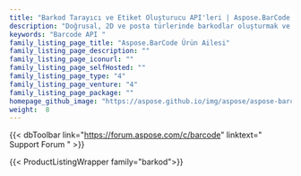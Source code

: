 ```yaml
---
title: "Barkod Tarayıcı ve Etiket Oluşturucu API'leri | Aspose.BarCode Ürün Ailesi"
description: "Doğrusal, 2D ve posta türlerinde barkodlar oluşturmak ve okumak için .NET, Java, C++, Android ve PHP kitaplıklarını indirin. Aile ayrıca, barkod özellikleri eklemek için Raporlama Hizmetleri uzantısını, SharePoint çözümünü ve JasperReports dışa aktarıcısını içerir."
keywords: "Barcode API "
family_listing_page_title: "Aspose.BarCode Ürün Ailesi"
family_listing_page_description: ""
family_listing_page_iconurl: ""
family_listing_page_selfHosted: ""
family_listing_page_type: "4"
family_listing_page_venture: "4"
family_listing_page_package: ""
homepage_github_image: "https://aspose.github.io/img/aspose/aspose-barcode.png"
weight:  8
---
```


{{< dbToolbar link="https://forum.aspose.com/c/barcode" linktext=" Support Forum " >}}

{{< ProductListingWrapper family="barkod">}}

